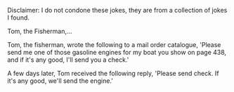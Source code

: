 Disclaimer: I do not condone these jokes, they are from a collection of jokes I found.

Tom, the Fisherman,...

Tom, the fisherman, wrote the following to a mail order catalogue, 'Please send me one of those gasoline engines for my boat you show on page 438, and if it's any good, I'll send you a check.'

A few days later, Tom received the following reply, 'Please send check. If it's any good, we'll send the engine.'

